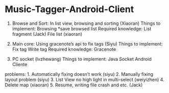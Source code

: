 Music-Tagger-Android-Client
===========================

1. Browse and Sort:  In list view, browsing and sorting (Xiaoran)
	Things to implement:
		Browsing
		*save browsed list
	Required knowledge:
		List fragment (Jack)
		File list (xiaoran)

2. Main core: Using gracenote’s api to fix tags (Siyu)
	Things to implement:
		Fix tag
		Write tag
	Required knowledge:
		Gracenote

3. PC socket (lvzhewang)
	Things to implement:
		Java Socket
		Android Cliente

problems:
	1. Automatically fixing doesn’t work (siyu)
	2. Manually fixing layout problem (siyu)
	3. List View no high light in multi-select (weiyizhen)
	4. Delete map (xiaoran)
	5. Resume, writing file crash and etc. (Jack)
